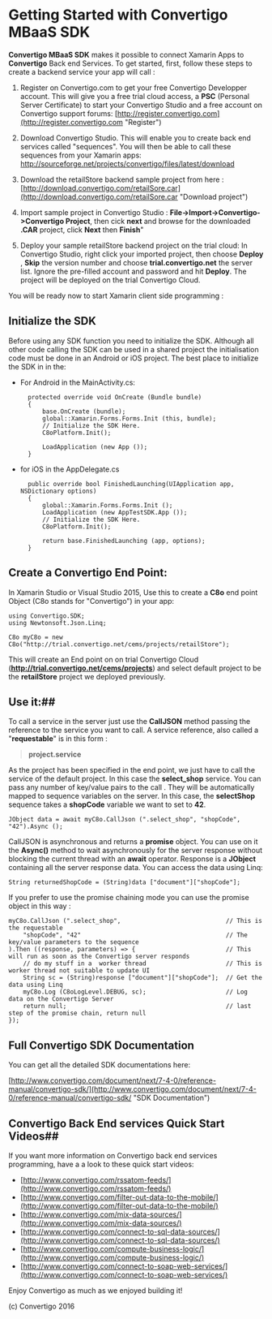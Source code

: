 
# Getting Started with Convertigo MBaaS SDK
**Convertigo MBaaS SDK** makes it possible to connect Xamarin Apps to **Convertigo** Back end Services. To get started, first, follow these steps to create a backend service your app will call :

1. Register on Convertigo.com to get your free Convertigo Developper account. This will give you a free trial cloud access, a **PSC** (Personal Server Certificate) to start your Convertigo Studio and a free account on Convertigo support forums: [http://register.convertigo.com](http://register.convertigo.com "Register")


2. Download Convertigo Studio. This will enable you to create back end services called "sequences". You will then be able to call these sequences from your Xamarin apps: [http://sourceforge.net/projects/convertigo/files/latest/download ](http://sourceforge.net/projects/convertigo/files/latest/download "Download Convertigo Studio")

3. Download the retailStore backend sample project from here : [http://download.convertigo.com/retailSore.car](http://download.convertigo.com/retailSore.car "Download project")

4. Import sample project in Convertigo Studio : **File->Import->Convertigo->Convertigo Project**, then cick **next** and browse for the downloaded **.CAR** project, click **Next**  then **Finish**"

5. Deploy your sample retailStore backend project on the trial cloud: In Convertigo Studio, right click your imported project, then choose **Deploy** , **Skip** the version number and choose **trial.convertigo.net** the server list. Ignore the pre-filled account and password and hit **Deploy**. The project will be deployed on the trial Convertigo Cloud.

You will be ready now to start Xamarin client side programming :

## Initialize the SDK ##
Before using any SDK function you need to initialize the SDK. Although all other code calling the SDK can be used in a shared project the initialisation code must be done in an Android or iOS project. The best place to initialize the SDK in in the:

- For Android in the MainActivity.cs:

		protected override void OnCreate (Bundle bundle)
		{
			base.OnCreate (bundle);
			global::Xamarin.Forms.Forms.Init (this, bundle);
			// Initialize the SDK Here.
			C8oPlatform.Init();

			LoadApplication (new App ());
		}

- for iOS in the AppDelegate.cs

		public override bool FinishedLaunching(UIApplication app, NSDictionary options)
		{
			global::Xamarin.Forms.Forms.Init ();
			LoadApplication (new AppTestSDK.App ());
			// Initialize the SDK Here.
			C8oPlatform.Init();

			return base.FinishedLaunching (app, options);
		}



## Create a Convertigo End Point: ##
In Xamarin Studio or Visual Studio 2015, Use this to create a **C8o** end point Object (C8o stands for "Convertigo") in your app:

	using Convertigo.SDK;
	using Newtonsoft.Json.Linq;
    
    C8o myC8o = new C8o("http://trial.convertigo.net/cems/projects/retailStore");

This will create an End point on on trial Convertigo Cloud (**http://trial.convertigo.net/cems/projects**) and select default project to be the **retailStore** project we deployed previously. 

## Use it:##
To call a service in the server just use the **CallJSON** method  passing the reference to the service you want to call. A service reference, also called a "**requestable**" is in this form :
> **project.service**

As the project has been specified in the end point, we just have to call the service of the default project. In this case the **select_shop** service. You can pass any number of key/value pairs to the call . They will be automatically mapped to sequence variables on the server. In this case, the **selectShop** sequence takes a **shopCode** variable we want to set to **42**. 


    JObject data = await myC8o.CallJson (".select_shop", "shopCode", "42").Async ();


CallJSON is asynchronous and returns a **promise** object. You can use on it the **Async()** method to wait asynchronously for the server response without blocking the current thread with an **await** operator. Response is a **JObject** containing all the server response data. You can access the data using Linq:

    String returnedShopCode = (String)data ["document"]["shopCode"];

If you prefer to use the promise chaining mode you can use the promise object in this way :

	myC8o.CallJson (".select_shop",								// This is the requestable
		"shopCode", "42"										// The key/value parameters to the sequence
	).Then ((response, parameters) => {							// This will run as soon as the Convertigo server responds
		// do my stuff in a	 worker thread						// This is worker thread not suitable to update UI
		String sc = (String)response ["document"]["shopCode"];	// Get the data using Linq
		myC8o.Log (C8oLogLevel.DEBUG, sc);						// Log data on the Convertigo Server
		return null;											// last step of the promise chain, return null
	});

	
## Full Convertigo SDK Documentation ##
You can get all the detailed SDK documentations here:

[http://www.convertigo.com/document/next/7-4-0/reference-manual/convertigo-sdk/](http://www.convertigo.com/document/next/7-4-0/reference-manual/convertigo-sdk/ "SDK Documentation")

## Convertigo Back End services Quick Start Videos##
If you want more information on Convertigo back end services programming, have a a look to these quick start videos:

- [http://www.convertigo.com/rssatom-feeds/](http://www.convertigo.com/rssatom-feeds/)
- [http://www.convertigo.com/filter-out-data-to-the-mobile/](http://www.convertigo.com/filter-out-data-to-the-mobile/)
- [http://www.convertigo.com/mix-data-sources/](http://www.convertigo.com/mix-data-sources/)
- [http://www.convertigo.com/connect-to-sql-data-sources/](http://www.convertigo.com/connect-to-sql-data-sources/)
- [http://www.convertigo.com/compute-business-logic/](http://www.convertigo.com/compute-business-logic/)
- [http://www.convertigo.com/connect-to-soap-web-services/](http://www.convertigo.com/connect-to-soap-web-services/)


Enjoy Convertigo as much as we enjoyed building it!

(c) Convertigo 2016